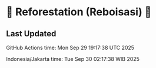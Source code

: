 
# 🌳 Reforestation (Reboisasi) 🌲

## Last Updated

GitHub Actions time: Mon Sep 29 19:17:38 UTC 2025

Indonesia/Jakarta time: Tue Sep 30 02:17:38 WIB 2025
